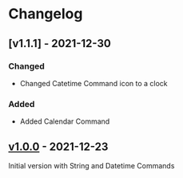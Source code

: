 # Changelog

## [v1.1.1] - 2021-12-30
### Changed
- Changed Catetime Command icon to a clock

### Added
- Added Calendar Command

## [v1.0.0] - 2021-12-23

Initial version with String and Datetime Commands

[v1.1.0]: https://github.com/hieuthi/joplin-plugin-slash-commands/compare/v1.0.0...v1.1.1
[v1.0.0]: https://github.com/hieuthi/joplin-plugin-slash-commands/releases/tag/v1.0.0
